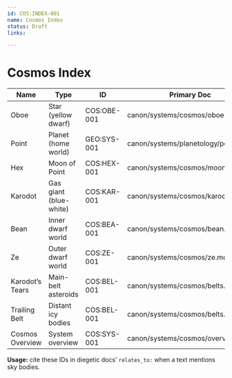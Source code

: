 ```yaml
---
id: COS:INDEX-001
name: Cosmos Index
status: Draft
links:

---
```


# Cosmos Index

| Name            | Type                   | ID           | Primary Doc                                   |
|-----------------|------------------------|--------------|-----------------------------------------------|
| Oboe            | Star (yellow dwarf)    | COS:OBE-001  | canon/systems/cosmos/oboe.md                  |
| Point           | Planet (home world)    | GEO:SYS-001  | canon/systems/planetology/point.md            |
| Hex             | Moon of Point          | COS:HEX-001  | canon/systems/cosmos/moon_hex.md              |
| Karodot         | Gas giant (blue-white) | COS:KAR-001  | canon/systems/cosmos/karodot.md               |
| Bean            | Inner dwarf world      | COS:BEA-001  | canon/systems/cosmos/bean.md                  |
| Ze              | Outer dwarf world      | COS:ZE-001   | canon/systems/cosmos/ze.md                    |
| Karodot’s Tears | Main-belt asteroids    | COS:BEL-001  | canon/systems/cosmos/belts.md                 |
| Trailing Belt   | Distant icy bodies     | COS:BEL-001  | canon/systems/cosmos/belts.md                 |
| Cosmos Overview | System overview        | COS:SYS-001  | canon/systems/cosmos/overview.md              |

**Usage:** cite these IDs in diegetic docs’ `relates_to:` when a text mentions sky bodies.